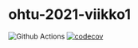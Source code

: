 # ohtu-2021-viikko1

![Github Actions](https://github.com/tomihaapala/ohtu-2021-viikko1/workflows/Java%20CI%20with%20Gradle/badge.svg)
[![codecov](https://codecov.io/gh/tomihaapala/ohtu-2021-viikko1/branch/main/graph/badge.svg?token=KT79VJ4SBM)](https://codecov.io/gh/tomihaapala/ohtu-2021-viikko1)